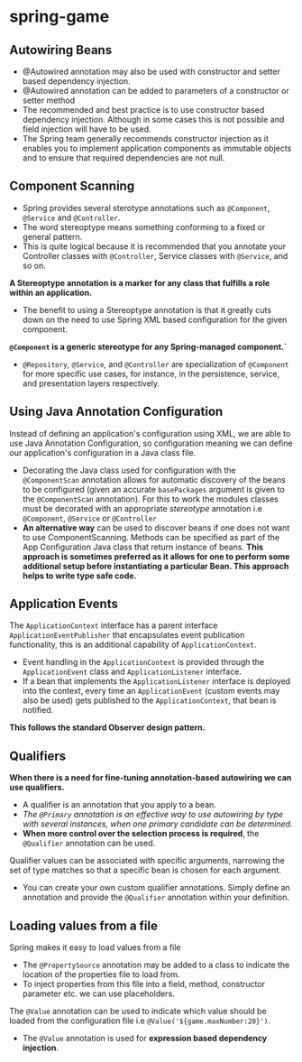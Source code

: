 # spring-game

## Autowiring Beans
- @Autowired annotation may also be used with constructor and setter based dependency injection.
- @Autowired annotation can be added to parameters of a constructor or setter method
- The recommended and best practice is to use constructor based dependency injection. Although in some cases 
  this is not possible and field injection will have to be used.
- The Spring team generally recommends constructor injection as it enables you to implement application components as
immutable objects and to ensure that required dependencies are not null.

## Component Scanning
- Spring provides several sterotype annotations such as `@Component`, `@Service` and `@Controller`.
- The word stereoptype means something conforming to a fixed or general pattern.
- This is quite logical because it is recommended that you annotate your Controller classes with `@Controller`,
Service classes with `@Service`, and so on.


**A Stereoptype annotation is a marker for any class that fulfills a role within an application.**
- The benefit to using a Stereoptype annotation is that it greatly cuts down on the need to use Spring XML based
configuration for the given component.

**`@Component` is a generic stereotype for any Spring-managed component.`**
- `@Repository`, `@Service`, and `@Controller` are specialization of `@Component` for more specific use cases,
for instance, in the persistence, service, and presentation layers respectively.

## Using Java Annotation Configuration

Instead of defining an application's configuration using XML, we are able to use Java Annotation Configuration, so
configuration meaning we can define our application's configuration in a Java class file.
- Decorating the Java class used for configuration with the `@ComponentScan` annotation allows for automatic discovery
of the beans to be configured (given an accurate `basePackages` argument is given to the `@ComponentScan` annotation).
For this to work the modules classes must be decorated with an appropriate *stereotype* annotation i.e `@Component`,
`@Service` or `@Controller`
- **An alternative way** can be used to discover beans if one does not want to use ComponentScanning. Methods can be
specified as part of the App Configuration Java class that return instance of beans. **This approach is sometimes
preferred as it allows for one to perform some additional setup before instantiating a particular Bean. This approach
helps to write type safe code.**

## Application Events

The `ApplicationContext` interface has a parent interface `ApplicationEventPublisher` that encapsulates event 
publication functionality, this is an additional capability of `ApplicationContext`.
- Event handling in the `ApplicationContext` is provided through the `ApplicationEvent` class and `ApplicationListener`
interface.
- If a bean that implements the `ApplicationListener` interface is deployed into the context, every time an 
`ApplicationEvent` (custom events may also be used) gets published to the `ApplicationContext`, that bean is notified.

**This follows the standard Observer design pattern.**

## Qualifiers

**When there is a need for fine-tuning annotation-based autowiring we can use qualifiers.**
- A qualifier is an annotation that you apply to a bean.
- *The `@Primary` annotation is an effective way to use autowiring by type with several instances, when one primary 
candidate can be determined.*
- **When more control over the selection process is required**, the `@Qualifier` annotation can be used.

Qualifier values can be associated with specific arguments, narrowing the set of type matches so that a specific bean 
is chosen for each argument.
- You can create your own custom qualifier annotations. Simply define an annotation and provide the `@Qualifier` 
annotation within your definition. 

## Loading values from a file

Spring makes it easy to load values from a file
- The `@PropertySource` annotation may be added to a class to indicate the location of the properties file to load from.
- To inject properties from this file into a field, method, constructor parameter etc. we can use placeholders.

The `@Value` annotation can be used to indicate which value should be loaded from the configuration file i.e 
`@Value('${game.maxNumber:20}')`.
- The `@Value` annotation is used for **expression based dependency injection**.

